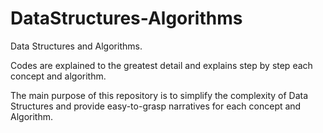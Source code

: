 # DataStructures-Algorithms

Data Structures and Algorithms. 

Codes are explained to the greatest detail and explains step by step each concept and algorithm.

The main purpose of this repository is to simplify the complexity of Data Structures and provide
easy-to-grasp narratives for each concept and Algorithm.